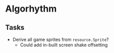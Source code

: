 # Algorhythm


## Tasks

- Derive all game sprites from `resource.Sprite`?
  - Could add in-built screen shake offsetting

